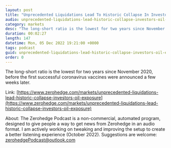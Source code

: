 ```yaml
---
layout: post
title: "Unprecedented Liquidations Lead To Historic Collapse In Investors' Oil Exposure"
audio: unprecedented-liquidations-lead-historic-collapse-investors-oil-exposure-0
category: markets
desc: "The long-short ratio is the lowest for two years since November 2020, before the first successful coronavirus vaccines were announced a few weeks later."
duration: 00:02:27
length: 147
datetime: Mon, 05 Dec 2022 19:21:00 +0000
tags: podcast
guid: unprecedented-liquidations-lead-historic-collapse-investors-oil-exposure-0
order: 0
---
```

The long-short ratio is the lowest for two years since November 2020, before the first successful coronavirus vaccines were announced a few weeks later.

Link: [https://www.zerohedge.com/markets/unprecedented-liquidations-lead-historic-collapse-investors-oil-exposure](https://www.zerohedge.com/markets/unprecedented-liquidations-lead-historic-collapse-investors-oil-exposure)

About: The Zerohedge Podcast is a non-commercial, automated program, designed to give people a way to get news from Zerohedge in an audio format.  I am actively working on tweaking and improving the setup to create a better listening experience (October 2022).  Suggestions are welcome: [zerohedgePodcast@outlook.com](mailto:zerohedgePodcast@outlook.com)
